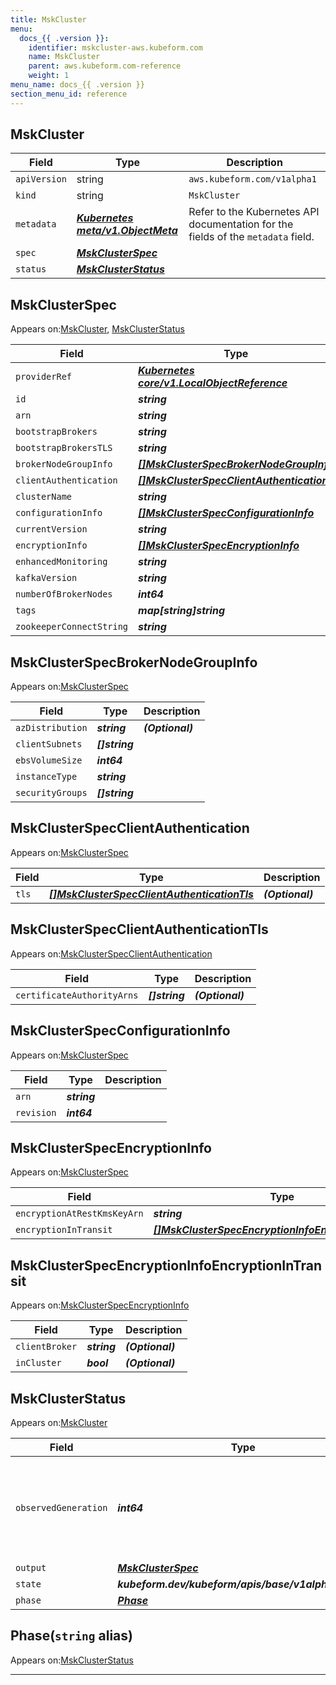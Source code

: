 ```yaml
---
title: MskCluster
menu:
  docs_{{ .version }}:
    identifier: mskcluster-aws.kubeform.com
    name: MskCluster
    parent: aws.kubeform.com-reference
    weight: 1
menu_name: docs_{{ .version }}
section_menu_id: reference
---
```


## MskCluster
| Field | Type | Description |
| ------ | ----- | ----------- |
| `apiVersion` | string | `aws.kubeform.com/v1alpha1` |
|    `kind` | string | `MskCluster` |
| `metadata` | ***[Kubernetes meta/v1.ObjectMeta](https://v1-18.docs.kubernetes.io/docs/reference/generated/kubernetes-api/v1.18/#objectmeta-v1-meta)***|Refer to the Kubernetes API documentation for the fields of the `metadata` field.|
| `spec` | ***[MskClusterSpec](#mskclusterspec)***||
| `status` | ***[MskClusterStatus](#mskclusterstatus)***||
## MskClusterSpec

Appears on:[MskCluster](#mskcluster), [MskClusterStatus](#mskclusterstatus)

| Field | Type | Description |
| ------ | ----- | ----------- |
| `providerRef` | ***[Kubernetes core/v1.LocalObjectReference](https://v1-18.docs.kubernetes.io/docs/reference/generated/kubernetes-api/v1.18/#localobjectreference-v1-core)***||
| `id` | ***string***||
| `arn` | ***string***| ***(Optional)*** |
| `bootstrapBrokers` | ***string***| ***(Optional)*** |
| `bootstrapBrokersTLS` | ***string***| ***(Optional)*** |
| `brokerNodeGroupInfo` | ***[[]MskClusterSpecBrokerNodeGroupInfo](#mskclusterspecbrokernodegroupinfo)***||
| `clientAuthentication` | ***[[]MskClusterSpecClientAuthentication](#mskclusterspecclientauthentication)***| ***(Optional)*** |
| `clusterName` | ***string***||
| `configurationInfo` | ***[[]MskClusterSpecConfigurationInfo](#mskclusterspecconfigurationinfo)***| ***(Optional)*** |
| `currentVersion` | ***string***| ***(Optional)*** |
| `encryptionInfo` | ***[[]MskClusterSpecEncryptionInfo](#mskclusterspecencryptioninfo)***| ***(Optional)*** |
| `enhancedMonitoring` | ***string***| ***(Optional)*** |
| `kafkaVersion` | ***string***||
| `numberOfBrokerNodes` | ***int64***||
| `tags` | ***map[string]string***| ***(Optional)*** |
| `zookeeperConnectString` | ***string***| ***(Optional)*** |
## MskClusterSpecBrokerNodeGroupInfo

Appears on:[MskClusterSpec](#mskclusterspec)

| Field | Type | Description |
| ------ | ----- | ----------- |
| `azDistribution` | ***string***| ***(Optional)*** |
| `clientSubnets` | ***[]string***||
| `ebsVolumeSize` | ***int64***||
| `instanceType` | ***string***||
| `securityGroups` | ***[]string***||
## MskClusterSpecClientAuthentication

Appears on:[MskClusterSpec](#mskclusterspec)

| Field | Type | Description |
| ------ | ----- | ----------- |
| `tls` | ***[[]MskClusterSpecClientAuthenticationTls](#mskclusterspecclientauthenticationtls)***| ***(Optional)*** |
## MskClusterSpecClientAuthenticationTls

Appears on:[MskClusterSpecClientAuthentication](#mskclusterspecclientauthentication)

| Field | Type | Description |
| ------ | ----- | ----------- |
| `certificateAuthorityArns` | ***[]string***| ***(Optional)*** |
## MskClusterSpecConfigurationInfo

Appears on:[MskClusterSpec](#mskclusterspec)

| Field | Type | Description |
| ------ | ----- | ----------- |
| `arn` | ***string***||
| `revision` | ***int64***||
## MskClusterSpecEncryptionInfo

Appears on:[MskClusterSpec](#mskclusterspec)

| Field | Type | Description |
| ------ | ----- | ----------- |
| `encryptionAtRestKmsKeyArn` | ***string***| ***(Optional)*** |
| `encryptionInTransit` | ***[[]MskClusterSpecEncryptionInfoEncryptionInTransit](#mskclusterspecencryptioninfoencryptionintransit)***| ***(Optional)*** |
## MskClusterSpecEncryptionInfoEncryptionInTransit

Appears on:[MskClusterSpecEncryptionInfo](#mskclusterspecencryptioninfo)

| Field | Type | Description |
| ------ | ----- | ----------- |
| `clientBroker` | ***string***| ***(Optional)*** |
| `inCluster` | ***bool***| ***(Optional)*** |
## MskClusterStatus

Appears on:[MskCluster](#mskcluster)

| Field | Type | Description |
| ------ | ----- | ----------- |
| `observedGeneration` | ***int64***| ***(Optional)*** Resource generation, which is updated on mutation by the API Server.|
| `output` | ***[MskClusterSpec](#mskclusterspec)***| ***(Optional)*** |
| `state` | ***kubeform.dev/kubeform/apis/base/v1alpha1.State***| ***(Optional)*** |
| `phase` | ***[Phase](#phase)***| ***(Optional)*** |
## Phase(`string` alias)

Appears on:[MskClusterStatus](#mskclusterstatus)

---
